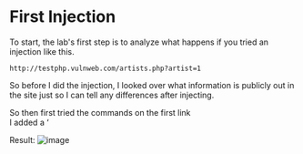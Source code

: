 # First Injection

To start, the lab's first step is to analyze what happens if you tried an injection like this.
```
http://testphp.vulnweb.com/artists.php?artist=1
```
So before I did the injection, I looked over what information is publicly out in the site just so I can tell any differences after injecting. <br />

So then first tried the commands on the first link<br />
I added a ‘ <br />

Result: 
![image](https://github.com/user-attachments/assets/ab533ff6-7043-4fb4-9a2e-8a18aee6ef13)

